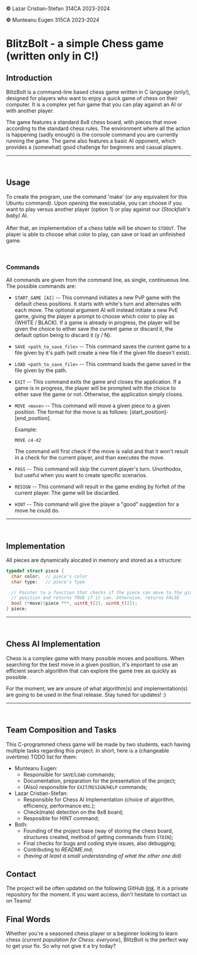 **&copy;** Lazar Cristian-Stefan 314CA 2023-2024

**&copy;** Munteanu Eugen 315CA 2023-2024

# BlitzBolt - a simple Chess game (written only in C!)

## Introduction

BlitzBolt is a command-line based chess game written in C language (only!), designed for players who want to enjoy a quick game of chess on their computer. It is a complex yet fun game that you can play against an AI or with another player.

The game features a standard 8x8 chess board, with pieces that move according to the standard chess rules. The environment where all the action is happening (sadly enough) is the console command you are currently running the game. The game also features a basic AI opponent, which provides a (somewhat) good challenge for beginners and casual players.

---
&nbsp;

## Usage

To create the program, use the command 'make' (or any equivalent for this Ubuntu command).  Upon opening the executable, you can choose if you want to play versus another player (option 1) or play against our *(Stockfish's baby)* AI.\
\
After that, an implementation of a chess table will be shown to `STDOUT`. The player is able to choose what color to play, can save or load an unfinished game.

&nbsp;

### Commands

All commands are given from the command line, as single, continueous line.
The possible commands are:

* `START_GAME [AI]` --
  This command initiates a new PvP game with the default chess positions. It starts with white's turn and alternates with each move. The optional argument AI will instead initiate a new PvE game, giving the player a prompt to choose which color to play as (WHITE / BLACK). If a game is already in progress, the player will be given the choice to either save the current game or discard it, the default option being to discard it (y / N).

* `SAVE <path_to_save_file>` --
  This command saves the current game to a file given by it's path (will create a new file if the given file doesn't exist).

* `LOAD <path_to_save_file>` --
  This command loads the game saved in the file given by the path.

* `EXIT` --
  This command exits the game and closes the application. If a game is in progress, the player will be prompted with the choice to either save the game or not. Otherwise, the application simply closes.

* `MOVE <move>` --
  This command will move a given piece to a given position. The format for the move is as follows: \[start_position\]-\[end_position\].

  Example:

  ```text
  MOVE c4-d2
  ```

  The command will first check if the move is valid and that it won't result in a check for the current player, and than executes the move.

* `PASS` --
  This command will skip the current player's turn. Unorthodox, but useful when you want to create specific scenarios.

* `RESIGN` --
  This command will result in the game ending by forfeit of the current player. The game will be discarded.

* `HINT` --
  This command will give the player a "good" suggestion for a move he could do.

---
&nbsp;

## Implementation

All pieces are dynamically alocated in memory and stored as a structure:
```C
typedef struct piece {
  char color;  // piece's color
  char type;   // piece's type

  // Pointer to a function that checks if the piece can move to the given
  // position and returns TRUE if it can. Otherwise, returns FALSE
  bool (*move)(piece ***, uint8_t[2], uint8_t[2]);
} piece;
```

---
&nbsp;

## Chess AI Implementation

Chess is a complex game with many possible moves and positions. When searching for the best move in a given position, it's important to use an efficient search algorithm that can explore the game tree as quickly as possible.
<!--Alpha-Beta Pruning is a popular algorithm for this purpose, as it can significantly reduce the number of nodes that need to be searched. \
Implementation of chess AI may use Alpha-Beta Prunning in the final release.-->
For the moment, we are unsure of what algorithm(s) and implementation(s) are going to be used in the final release. Stay tuned for updates! :\)

---
&nbsp;

## Team Composition and Tasks

This C-programmed chess game will be made by two students, each having multiple tasks regarding this project. In short, here is a (changeable overtime) TODO list for them:
* Munteanu Eugen:
  * Responsible for `SAVE`/`LOAD` commands;
  * Documentation, preparation for the presentation of the project;
  * (Also) responsible for `EXIT`/`RESIGN`/`HELP` commands;
&nbsp;
* Lazar Cristian-Stefan:
  * Responsible for Chess AI Implementation (choice of algorithm, efficiency, performance etc.);
  * Check(mate) detection on the 8x8 board;
  * Resposible for HINT command;
&nbsp;
* Both:
  * Founding of the project base (way of storing the chess board, structures created, method of getting commands from `STDIN`);
  * Final checks for bugs and coding style issues, also debugging;
  * Contributing to *README.md*;
  * *(having at least a small understanding of what the other one did)*

## Contact

The project will be often updated on the following GitHub *[link](https://github.com/EugenM03/simple--ai--chess).*
It is a private repository for the moment. If you want access, don't hesitate to contact us on Teams!

## Final Words

Whether you're a seasoned chess player or a beginner looking to learn chess (*current population for Chess: everyone*), BlitzBolt is the perfect way to get your fix. So why not give it a try today?
